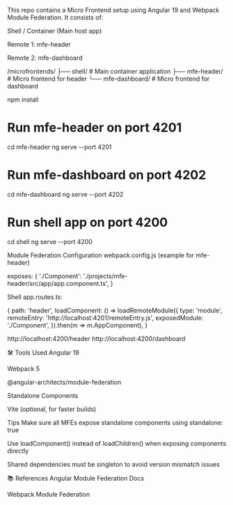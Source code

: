 This repo contains a Micro Frontend setup using Angular 19 and Webpack Module Federation. It consists of:

Shell / Container (Main host app)

Remote 1: mfe-header

Remote 2: mfe-dashboard

/microfrontends/
├── shell/ # Main container application
├── mfe-header/ # Micro frontend for header
└── mfe-dashboard/ # Micro frontend for dashboard

npm install

# Run mfe-header on port 4201

cd mfe-header
ng serve --port 4201

# Run mfe-dashboard on port 4202

cd mfe-dashboard
ng serve --port 4202

# Run shell app on port 4200

cd shell
ng serve --port 4200

Module Federation Configuration
webpack.config.js (example for mfe-header)

exposes: {
'./Component': './projects/mfe-header/src/app/app.component.ts',
}

Shell app.routes.ts:

{
path: 'header',
loadComponent: () =>
loadRemoteModule({
type: 'module',
remoteEntry: 'http://localhost:4201/remoteEntry.js',
exposedModule: './Component',
}).then(m => m.AppComponent),
}

http://localhost:4200/header
http://localhost:4200/dashboard

🛠️ Tools Used
Angular 19

Webpack 5

@angular-architects/module-federation

Standalone Components

Vite (optional, for faster builds)

Tips
Make sure all MFEs expose standalone components using standalone: true

Use loadComponent() instead of loadChildren() when exposing components directly

Shared dependencies must be singleton to avoid version mismatch issues

📚 References
Angular Module Federation Docs

Webpack Module Federation
